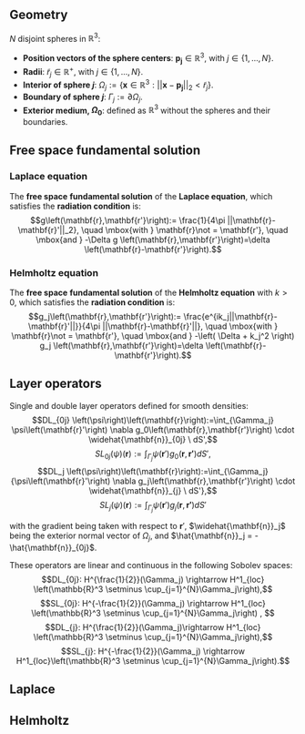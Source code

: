 ## Geometry

$N$ disjoint spheres in $\mathbb{R}^3$:
- **Position vectors of the sphere centers**: $\mathbf{p_j} \in \mathbb{R}^3$, with $j \in \{1,...,N\}$.  
- **Radii**: $\tilde{r}_j\in \mathbb{R}^+$, with $j \in \{1,...,N\}$.
- **Interior of sphere $j$**: $\Omega_j:=\{ \mathbf{x} \in \mathbb{R}^3:||\mathbf{x}-\mathbf{p_j}||_2<\tilde{r}_j \}$.
- **Boundary of sphere $j$**: $\Gamma_j:=\partial \Omega_j$.
- **Exterior medium, $\Omega_0$**: defined as $\mathbb{R}^3$ without the spheres and their boundaries.  

## Free space fundamental solution

### Laplace equation
The **free space** **fundamental solution** of the **Laplace equation**, which satisfies the **radiation condition** is:
$$g\left(\mathbf{r},\mathbf{r'}\right):= \frac{1}{4\pi ||\mathbf{r}-\mathbf{r}'||_2}, \quad \mbox{with } \mathbf{r}\not = \mathbf{r'}, \quad \mbox{and } -\Delta g \left(\mathbf{r},\mathbf{r'}\right)=\delta \left(\mathbf{r}-\mathbf{r'}\right).$$

### Helmholtz equation
The **free space** **fundamental solution** of the **Helmholtz equation** with $k>0$, which satisfies the **radiation condition** is:
$$g_j\left(\mathbf{r},\mathbf{r'}\right):= \frac{e^{ik_j||\mathbf{r}-\mathbf{r}'||}}{4\pi ||\mathbf{r}-\mathbf{r}'||}, \quad \mbox{with } \mathbf{r}\not = \mathbf{r'}, \quad \mbox{and } -\left( \Delta + k_j^2 \right) g_j \left(\mathbf{r},\mathbf{r'}\right)=\delta \left(\mathbf{r}-\mathbf{r'}\right).$$


## Layer operators

Single and double layer operators defined for smooth densities:
$$DL_{0j} \left(\psi\right)\left(\mathbf{r}\right):=\int_{\Gamma_j}  \psi\left(\mathbf{r}'\right) \nabla g_0\left(\mathbf{r},\mathbf{r'}\right) \cdot \widehat{\mathbf{n}}_{0j} \ dS',$$
$$SL_{0j} \left(\psi\right)\left(\mathbf{r}\right):=\int_{\Gamma_j}  {\psi\left(\mathbf{r}'\right) g_0\left(\mathbf{r},\mathbf{r'}\right) dS'},$$
$$DL_j \left(\psi\right)\left(\mathbf{r}\right):=\int_{\Gamma_j}  {\psi\left(\mathbf{r}'\right) \nabla g_j\left(\mathbf{r},\mathbf{r'}\right) \cdot \widehat{\mathbf{n}}_{j} \ dS'},$$
$$SL_j \left(\psi\right)\left(\mathbf{r}\right):=\int_{\Gamma_j}  {\psi\left(\mathbf{r}' \right) g_j\left(\mathbf{r},\mathbf{r'}\right) dS'}$$

with the gradient being taken with respect to $\mathbf{r}'$, $\widehat{\mathbf{n}}_j$ being the exterior normal vector of $\Omega_j$, and $\hat{\mathbf{n}}_j = -\hat{\mathbf{n}}_{0j}$.

These operators are linear and continuous in the following Sobolev spaces:
$$DL_{0j}: H^{\frac{1}{2}}(\Gamma_j) \rightarrow H^1_{loc} \left(\mathbb{R}^3 \setminus \cup_{j=1}^{N}\Gamma_j\right),$$
$$SL_{0j}: H^{-\frac{1}{2}}(\Gamma_j) \rightarrow H^1_{loc}  \left(\mathbb{R}^3 \setminus \cup_{j=1}^{N}\Gamma_j\right)  , $$
$$DL_{j}: H^{\frac{1}{2}}(\Gamma_j)\rightarrow H^1_{loc} \left(\mathbb{R}^3 \setminus \cup_{j=1}^{N}\Gamma_j\right),$$
$$SL_{j}: H^{-\frac{1}{2}}(\Gamma_j) \rightarrow H^1_{loc}\left(\mathbb{R}^3 \setminus \cup_{j=1}^{N}\Gamma_j\right).$$

## Laplace



## Helmholtz